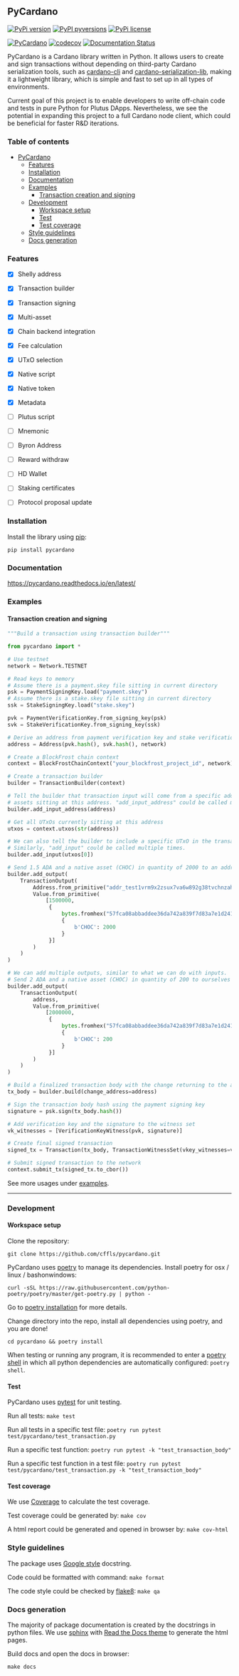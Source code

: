 ## PyCardano

[![PyPi version](https://badgen.net/pypi/v/pycardano)](https://pypi.python.org/pypi/pycardano/)
[![PyPI pyversions](https://img.shields.io/pypi/pyversions/pycardano)](https://pypi.python.org/pypi/pycardano/)
[![PyPi license](https://badgen.net/pypi/license/pycardano)](https://pypi.python.org/pypi/pycardano/)

[![PyCardano](https://github.com/cffls/pycardano/actions/workflows/main.yml/badge.svg)](https://github.com/cffls/pycardano/actions/workflows/main.yml)
[![codecov](https://codecov.io/gh/cffls/pycardano/branch/main/graph/badge.svg?token=62N0IL9IMQ)](https://codecov.io/gh/cffls/pycardano)
[![Documentation Status](https://readthedocs.org/projects/pycardano/badge/?version=latest)](https://pycardano.readthedocs.io/en/latest/?badge=latest)


PyCardano is a Cardano library written in Python. It allows users to create and sign transactions without 
depending on third-party Cardano serialization tools, such as
[cardano-cli](https://github.com/input-output-hk/cardano-node#cardano-cli) and 
[cardano-serialization-lib](https://github.com/Emurgo/cardano-serialization-lib), making it a lightweight library, which 
is simple and fast to set up in all types of environments.

Current goal of this project is to enable developers to write off-chain code and tests in pure Python for Plutus DApps.
Nevertheless, we see the potential in expanding this project to a full Cardano node client, which 
could be beneficial for faster R&D iterations.

### Table of contents

- [PyCardano](#pycardano)
  - [Features](#features)
  - [Installation](#installation)
  - [Documentation](#documentation)
  - [Examples](#examples)
    - [Transaction creation and signing](#transaction-creation-and-signing)
  - [Development](#development)
    - [Workspace setup](#workspace-setup)
    - [Test](#test)
    - [Test coverage](#test-coverage)
  - [Style guidelines](#style-guidelines)
  - [Docs generation](#docs-generation)

### Features

- [x] Shelly address
- [x] Transaction builder
- [x] Transaction signing
- [x] Multi-asset
- [X] Chain backend integration
- [X] Fee calculation
- [X] UTxO selection
- [X] Native script
- [X] Native token
- [X] Metadata
- [ ] Plutus script
- [ ] Mnemonic 
- [ ] Byron Address
- [ ] Reward withdraw
- [ ] HD Wallet
- [ ] Staking certificates
- [ ] Protocol proposal update


### Installation

Install the library using [pip](https://pip.pypa.io/en/stable/):

`pip install pycardano`

### Documentation

https://pycardano.readthedocs.io/en/latest/

### Examples

#### Transaction creation and signing

```python
"""Build a transaction using transaction builder"""

from pycardano import *

# Use testnet
network = Network.TESTNET

# Read keys to memory
# Assume there is a payment.skey file sitting in current directory
psk = PaymentSigningKey.load("payment.skey")
# Assume there is a stake.skey file sitting in current directory
ssk = StakeSigningKey.load("stake.skey")

pvk = PaymentVerificationKey.from_signing_key(psk)
svk = StakeVerificationKey.from_signing_key(ssk)

# Derive an address from payment verification key and stake verification key
address = Address(pvk.hash(), svk.hash(), network)

# Create a BlockFrost chain context
context = BlockFrostChainContext("your_blockfrost_project_id", network)

# Create a transaction builder
builder = TransactionBuilder(context)

# Tell the builder that transaction input will come from a specific address, assuming that there are some ADA and native
# assets sitting at this address. "add_input_address" could be called multiple times with different address.
builder.add_input_address(address)

# Get all UTxOs currently sitting at this address
utxos = context.utxos(str(address))

# We can also tell the builder to include a specific UTxO in the transaction.
# Similarly, "add_input" could be called multiple times.
builder.add_input(utxos[0])

# Send 1.5 ADA and a native asset (CHOC) in quantity of 2000 to an address.
builder.add_output(
    TransactionOutput(
        Address.from_primitive("addr_test1vrm9x2zsux7va6w892g38tvchnzahvcd9tykqf3ygnmwtaqyfg52x"),
        Value.from_primitive(
            [1500000,
             {
                 bytes.fromhex("57fca08abbaddee36da742a839f7d83a7e1d2419f1507fcbf3916522"):  # Policy ID
                 {
                     b'CHOC': 2000
                 }
             }]
        )
    )
)

# We can add multiple outputs, similar to what we can do with inputs.
# Send 2 ADA and a native asset (CHOC) in quantity of 200 to ourselves
builder.add_output(
    TransactionOutput(
        address,
        Value.from_primitive(
            [2000000,
             {
                 bytes.fromhex("57fca08abbaddee36da742a839f7d83a7e1d2419f1507fcbf3916522"):  # Policy ID
                 {
                     b'CHOC': 200
                 }
             }]
        )
    )
)

# Build a finalized transaction body with the change returning to the address we own
tx_body = builder.build(change_address=address)

# Sign the transaction body hash using the payment signing key
signature = psk.sign(tx_body.hash())

# Add verification key and the signature to the witness set
vk_witnesses = [VerificationKeyWitness(pvk, signature)]

# Create final signed transaction
signed_tx = Transaction(tx_body, TransactionWitnessSet(vkey_witnesses=vk_witnesses))

# Submit signed transaction to the network
context.submit_tx(signed_tx.to_cbor())

```

See more usages under [examples](https://github.com/cffls/pycardano/tree/main/examples).


-----------------

### Development

#### Workspace setup

Clone the repository:

`git clone https://github.com/cffls/pycardano.git`

PyCardano uses [poetry](https://python-poetry.org/) to manage its dependencies. 
Install poetry for osx / linux / bashonwindows:

`curl -sSL https://raw.githubusercontent.com/python-poetry/poetry/master/get-poetry.py | python -`

Go to [poetry installation](https://python-poetry.org/docs/#installation) for more details. 


Change directory into the repo, install all dependencies using poetry, and you are done!

`cd pycardano && poetry install`

When testing or running any program, it is recommended to enter 
a [poetry shell](https://python-poetry.org/docs/cli/#shell) in which all python dependencies are automatically 
configured: `poetry shell`.


#### Test

PyCardano uses [pytest](https://docs.pytest.org/en/6.2.x/) for unit testing.

Run all tests:
`make test`

Run all tests in a specific test file:
`poetry run pytest test/pycardano/test_transaction.py`

Run a specific test function:
`poetry run pytest -k "test_transaction_body"`

Run a specific test function in a test file:
`poetry run pytest test/pycardano/test_transaction.py -k "test_transaction_body"`

#### Test coverage

We use [Coverage](https://coverage.readthedocs.io/en/latest/) to calculate the test coverage.

Test coverage could be generated by: `make cov`

A html report could be generated and opened in browser by: `make cov-html`

### Style guidelines

The package uses 
[Google style](https://sphinxcontrib-napoleon.readthedocs.io/en/latest/example_google.html) docstring.

Code could be formatted with command: `make format`

The code style could be checked by [flake8](https://flake8.pycqa.org/en/latest/): `make qa`

### Docs generation

The majority of package documentation is created by the docstrings in python files. 
We use [sphinx](https://www.sphinx-doc.org/en/master/) with 
[Read the Docs theme](https://sphinx-rtd-theme.readthedocs.io/en/stable/) to generate the 
html pages.

Build docs and open the docs in browser: 

`make docs`



